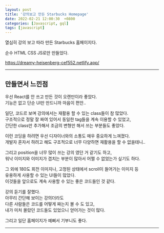 ```yaml
---
layout: post
title: '강의보고 만든 Starbucks Homepage'
date: 2022-02-21 12:00:30  +0800
categories: [Javascript, gql]
tags: [javascript]
---
```


열심히 강의 보고 따라 만든 Starbucks 홈페이지다.  

순수 HTML CSS JS로만 만들었다.  


https://dreamy-heisenberg-cef552.netlify.app/

---

## **만들면서 느낀점**  


우선 React를 안 쓰고 만든 것이 오랜만이라 좋았다.  
기능은 없고 단순 UI만 만드니까 마음이 편안..  

일단, 코드르 보며 강의에서는 재활용 할 수 있는 class들이 참 많았다.  
구조적으로 정말 잘 짜여 있어서 동일한 tag들을 계속 이용할 수 있었고,  
간단한 class만 추가해서 조금의 변형만 해서 쓰는 부분들도 좋았다.  

이런 코딩을 하려면 우선 디자이너와의 소통도 매우 중요하게 느껴졌다.  
개발자 혼자서 하려고 해도 구조적으로 너무 다양하면 재활용을 할 수 없을테니..  

그리고 position을 너무 많이 쓰는 강의 였던 거 같기도 하고,  
워낙 이미지와 이미지가 겹치는 부분이 많아서 어쩔 수 없었는가 싶기도 하다.  

그 외에 180도 회전 이미지나, 고정된 상태에서 scroll이 들어가는 이미지 등  
유용하게 사용할 수 있는 UI들이 많았다.  
이것들을 앞으로도 계속 사용할 수 있는 좋은 코드들인 것 같다.  

강의 듣기를 잘했다.  
아무리 간단해 보이는 강의더라도  
다른 사람들은 코드를 어떻게 짜는지 볼 수 도 있고,  
내가 미처 몰랐던 코드들도 있었으니 얻어가는 것이 많다.  

그리고 일단 홈페이지가 예뻐서 기부니도 좋다.  

---  
